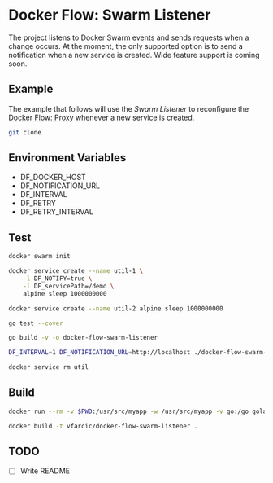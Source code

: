 # Docker Flow: Swarm Listener

The project listens to Docker Swarm events and sends requests when a change occurs. At the moment, the only supported option is to send a notification when a new service is created. Wide feature support is coming soon.

## Example

The example that follows will use the *Swarm Listener* to reconfigure the [Docker Flow: Proxy](https://github.com/vfarcic/docker-flow-proxy) whenever a new service is created.

```bash
git clone
```

## Environment Variables

* DF_DOCKER_HOST
* DF_NOTIFICATION_URL
* DF_INTERVAL
* DF_RETRY
* DF_RETRY_INTERVAL

## Test

```bash
docker swarm init

docker service create --name util-1 \
    -l DF_NOTIFY=true \
    -l DF_servicePath=/demo \
    alpine sleep 1000000000

docker service create --name util-2 alpine sleep 1000000000

go test --cover

go build -v -o docker-flow-swarm-listener

DF_INTERVAL=1 DF_NOTIFICATION_URL=http://localhost ./docker-flow-swarm-listener

docker service rm util
```

## Build

```bash
docker run --rm -v $PWD:/usr/src/myapp -w /usr/src/myapp -v go:/go golang:1.7 bash -c "go get -d -v -t && go build -v -o docker-flow-swarm-listener"

docker build -t vfarcic/docker-flow-swarm-listener .
```

## TODO

- [ ] Write README
